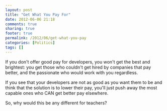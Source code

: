 ```yaml
---
layout: post
title: "Get What You Pay For"
date: 2012-06-06 21:18
comments: true
sharing: true
footer: true
permalink: /2012/06/get-what-you-pay
categories: [Politics]
tags: []
---
```

If you don't offer good pay for developers, you won't get the best and brightest: you get those who couldn't get hired by companies that pay better, and the passionate who would work with you regardless. 

If you see that your developers are not as good as you want them to be and think that the solution is to lower their pay, you'll just push away the most capable ones who CAN get better pay elsewhere.

So, why would this be any different for teachers?